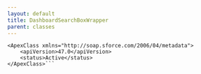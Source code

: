 ```yaml
---
layout: default
title: DashboardSearchBoxWrapper
parent: classes
---
```


```<?xml version="1.0" encoding="UTF-8"?>
<ApexClass xmlns="http://soap.sforce.com/2006/04/metadata">
    <apiVersion>47.0</apiVersion>
    <status>Active</status>
</ApexClass>```
